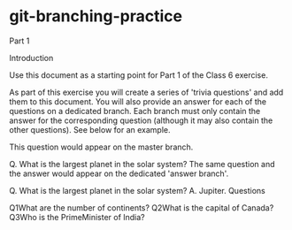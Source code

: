 # git-branching-practice

Part 1

Introduction

Use this document as a starting point for Part 1 of the Class 6 exercise.

As part of this exercise you will create a series of 'trivia questions' and add them to this document. You will also provide an answer for each of the questions on a dedicated branch. Each branch must only contain the answer for the corresponding question (although it may also contain the other questions). See below for an example.

This question would appear on the master branch.

Q. What is the largest planet in the solar system?
The same question and the answer would appear on the dedicated 'answer branch'.

Q. What is the largest planet in the solar system?
A. Jupiter.
Questions

Q1What are the number of continents? 
Q2What is the capital of Canada?
Q3Who is the PrimeMinister of India?

